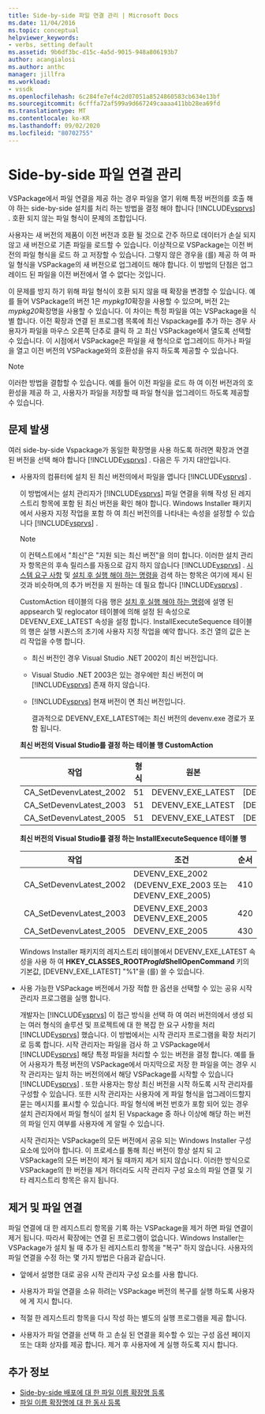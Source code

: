 ```yaml
---
title: Side-by-side 파일 연결 관리 | Microsoft Docs
ms.date: 11/04/2016
ms.topic: conceptual
helpviewer_keywords:
- verbs, setting default
ms.assetid: 9b6df3bc-d15c-4a5d-9015-948a806193b7
author: acangialosi
ms.author: anthc
manager: jillfra
ms.workload:
- vssdk
ms.openlocfilehash: 6c284fe7ef4c2d07051a8524860583cb634e13bf
ms.sourcegitcommit: 6cfffa72af599a9d667249caaaa411bb28ea69fd
ms.translationtype: MT
ms.contentlocale: ko-KR
ms.lasthandoff: 09/02/2020
ms.locfileid: "80702755"
---
```

# <a name="manage-side-by-side-file-associations"></a>Side-by-side 파일 연결 관리

VSPackage에서 파일 연결을 제공 하는 경우 파일을 열기 위해 특정 버전의를 호출 해야 하는 side-by-side 설치를 처리 하는 방법을 결정 해야 합니다 [!INCLUDE[vsprvs](../code-quality/includes/vsprvs_md.md)] . 호환 되지 않는 파일 형식이 문제의 조합입니다.

사용자는 새 버전의 제품이 이전 버전과 호환 될 것으로 간주 하므로 데이터가 손실 되지 않고 새 버전으로 기존 파일을 로드할 수 있습니다. 이상적으로 VSPackage는 이전 버전의 파일 형식을 로드 하 고 저장할 수 있습니다. 그렇지 않은 경우을 (를) 제공 하 여 파일 형식을 VSPackage의 새 버전으로 업그레이드 해야 합니다. 이 방법의 단점은 업그레이드 된 파일을 이전 버전에서 열 수 없다는 것입니다.

이 문제를 방지 하기 위해 파일 형식이 호환 되지 않을 때 확장을 변경할 수 있습니다. 예를 들어 VSPackage의 버전 1은 *mypkg10*확장을 사용할 수 있으며, 버전 2는 *mypkg20*확장명을 사용할 수 있습니다. 이 차이는 특정 파일을 여는 VSPackage을 식별 합니다. 이전 확장과 연결 된 프로그램 목록에 최신 Vspackage를 추가 하는 경우 사용자가 파일을 마우스 오른쪽 단추로 클릭 하 고 최신 VSPackage에서 열도록 선택할 수 있습니다. 이 시점에서 VSPackage은 파일을 새 형식으로 업그레이드 하거나 파일을 열고 이전 버전의 VSPackage와의 호환성을 유지 하도록 제공할 수 있습니다.

> [!NOTE]
> 이러한 방법을 결합할 수 있습니다. 예를 들어 이전 파일을 로드 하 여 이전 버전과의 호환성을 제공 하 고, 사용자가 파일을 저장할 때 파일 형식을 업그레이드 하도록 제공할 수 있습니다.

## <a name="face-the-problem"></a>문제 발생

여러 side-by-side Vspackage가 동일한 확장명을 사용 하도록 하려면 확장과 연결 된 버전을 선택 해야 합니다 [!INCLUDE[vsprvs](../code-quality/includes/vsprvs_md.md)] . 다음은 두 가지 대안입니다.

- 사용자의 컴퓨터에 설치 된 최신 버전의에서 파일을 엽니다 [!INCLUDE[vsprvs](../code-quality/includes/vsprvs_md.md)] .

   이 방법에서는 설치 관리자가 [!INCLUDE[vsprvs](../code-quality/includes/vsprvs_md.md)] 파일 연결을 위해 작성 된 레지스트리 항목에 포함 된 최신 버전을 확인 해야 합니다. Windows Installer 패키지에서 사용자 지정 작업을 포함 하 여 최신 버전의를 나타내는 속성을 설정할 수 있습니다 [!INCLUDE[vsprvs](../code-quality/includes/vsprvs_md.md)] .

  > [!NOTE]
  > 이 컨텍스트에서 "최신"은 "지원 되는 최신 버전"을 의미 합니다. 이러한 설치 관리자 항목은의 후속 릴리스를 자동으로 감지 하지 않습니다 [!INCLUDE[vsprvs](../code-quality/includes/vsprvs_md.md)] . [시스템 요구 사항](../extensibility/internals/detecting-system-requirements.md) 및 [설치 후 실행 해야 하는 명령을](../extensibility/internals/commands-that-must-be-run-after-installation.md) 검색 하는 항목은 여기에 제시 된 것과 비슷하며,의 추가 버전을 지 원하는 데 필요 합니다 [!INCLUDE[vsprvs](../code-quality/includes/vsprvs_md.md)] .

   CustomAction 테이블의 다음 행은 [설치 후 실행 해야 하는 명령](../extensibility/internals/commands-that-must-be-run-after-installation.md)에 설명 된 appsearch 및 reglocator 테이블에 의해 설정 된 속성으로 DEVENV_EXE_LATEST 속성을 설정 합니다. InstallExecuteSequence 테이블의 행은 실행 시퀀스의 초기에 사용자 지정 작업을 예약 합니다. 조건 열의 값은 논리 작업을 수행 합니다.

  - 최신 버전인 경우 Visual Studio .NET 2002이 최신 버전입니다.

  - Visual Studio .NET 2003은 있는 경우에만 최신 버전이 며 [!INCLUDE[vsprvs](../code-quality/includes/vsprvs_md.md)] 존재 하지 않습니다.

  - [!INCLUDE[vsprvs](../code-quality/includes/vsprvs_md.md)] 현재 버전이 면 최신 버전입니다.

    결과적으로 DEVENV_EXE_LATEST에는 최신 버전의 devenv.exe 경로가 포함 됩니다.

  **최신 버전의 Visual Studio를 결정 하는 테이블 행 CustomAction**

  |작업|형식|원본|대상|
  |------------|----------|------------|------------|
  |CA_SetDevenvLatest_2002|51|DEVENV_EXE_LATEST|[DEVENV_EXE_2002]|
  |CA_SetDevenvLatest_2003|51|DEVENV_EXE_LATEST|[DEVENV_EXE_2003]|
  |CA_SetDevenvLatest_2005|51|DEVENV_EXE_LATEST|[DEVENV_EXE_2005]|

  **최신 버전의 Visual Studio를 결정 하는 InstallExecuteSequence 테이블 행**

  |작업|조건|순서|
  |------------|---------------|--------------|
  |CA_SetDevenvLatest_2002|DEVENV_EXE_2002 (DEVENV_EXE_2003 또는 DEVENV_EXE_2005)|410|
  |CA_SetDevenvLatest_2003|DEVENV_EXE_2003 DEVENV_EXE_2005|420|
  |CA_SetDevenvLatest_2005|DEVENV_EXE_2005|430|

   Windows Installer 패키지의 레지스트리 테이블에서 DEVENV_EXE_LATEST 속성을 사용 하 여 **HKEY_CLASSES_ROOT*ProgId*ShellOpenCommand** 키의 기본값, [DEVENV_EXE_LATEST] "%1"을 (를) 쓸 수 있습니다.

- 사용 가능한 VSPackage 버전에서 가장 적합 한 옵션을 선택할 수 있는 공유 시작 관리자 프로그램을 실행 합니다.

   개발자는 [!INCLUDE[vsprvs](../code-quality/includes/vsprvs_md.md)] 이 접근 방식을 선택 하 여 여러 버전의에서 생성 되는 여러 형식의 솔루션 및 프로젝트에 대 한 복잡 한 요구 사항을 처리 [!INCLUDE[vsprvs](../code-quality/includes/vsprvs_md.md)] 했습니다. 이 방법에서는 시작 관리자 프로그램을 확장 처리기로 등록 합니다. 시작 관리자는 파일을 검사 하 고 VSPackage에서 [!INCLUDE[vsprvs](../code-quality/includes/vsprvs_md.md)] 해당 특정 파일을 처리할 수 있는 버전을 결정 합니다. 예를 들어 사용자가 특정 버전의 VSPackage에서 마지막으로 저장 한 파일을 여는 경우 시작 관리자는 일치 하는 버전의에서 해당 VSPackage를 시작할 수 있습니다 [!INCLUDE[vsprvs](../code-quality/includes/vsprvs_md.md)] . 또한 사용자는 항상 최신 버전을 시작 하도록 시작 관리자를 구성할 수 있습니다. 또한 시작 관리자는 사용자에 게 파일 형식을 업그레이드할지 묻는 메시지를 표시할 수 있습니다. 파일 형식에 버전 번호가 포함 되어 있는 경우 설치 관리자에서 파일 형식이 설치 된 Vspackage 중 하나 이상에 해당 하는 버전의 파일 인지 여부를 사용자에 게 알릴 수 있습니다.

   시작 관리자는 VSPackage의 모든 버전에서 공유 되는 Windows Installer 구성 요소에 있어야 합니다. 이 프로세스를 통해 최신 버전이 항상 설치 되 고 VSPackage의 모든 버전이 제거 될 때까지 제거 되지 않습니다. 이러한 방식으로 VSPackage의 한 버전을 제거 하더라도 시작 관리자 구성 요소의 파일 연결 및 기타 레지스트리 항목은 유지 됩니다.

## <a name="uninstall-and-file-associations"></a>제거 및 파일 연결

파일 연결에 대 한 레지스트리 항목을 기록 하는 VSPackage을 제거 하면 파일 연결이 제거 됩니다. 따라서 확장에는 연결 된 프로그램이 없습니다. Windows Installer는 VSPackage가 설치 될 때 추가 된 레지스트리 항목을 "복구" 하지 않습니다. 사용자의 파일 연결을 수정 하는 몇 가지 방법은 다음과 같습니다.

- 앞에서 설명한 대로 공유 시작 관리자 구성 요소를 사용 합니다.

- 사용자가 파일 연결을 소유 하려는 VSPackage 버전의 복구를 실행 하도록 사용자에 게 지시 합니다.

- 적절 한 레지스트리 항목을 다시 작성 하는 별도의 실행 프로그램을 제공 합니다.

- 사용자가 파일 연결을 선택 하 고 손실 된 연결을 회수할 수 있는 구성 옵션 페이지 또는 대화 상자를 제공 합니다. 제거 후 사용자에 게 실행 하도록 지시 합니다.

## <a name="see-also"></a>추가 정보

- [Side-by-side 배포에 대 한 파일 이름 확장명 등록](../extensibility/registering-file-name-extensions-for-side-by-side-deployments.md)
- [파일 이름 확장명에 대 한 동사 등록](../extensibility/registering-verbs-for-file-name-extensions.md)
